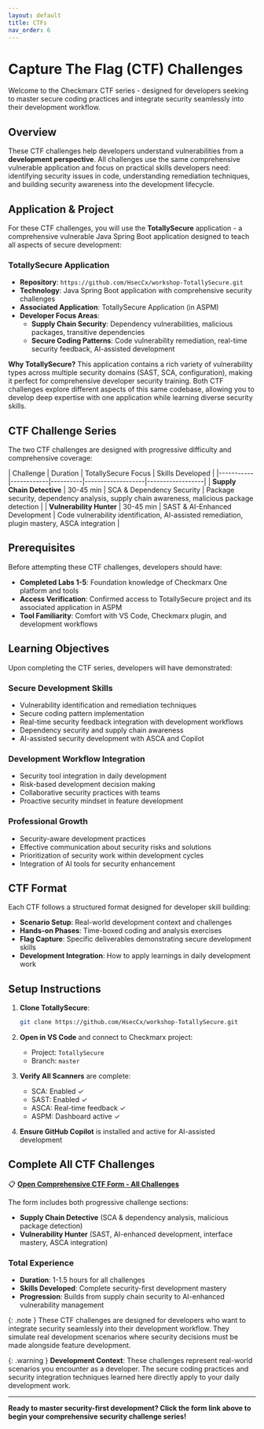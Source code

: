 ```yaml
---
layout: default
title: CTFs
nav_order: 6
---
```


# Capture The Flag (CTF) Challenges

Welcome to the Checkmarx CTF series - designed for developers seeking to master secure coding practices and integrate security seamlessly into their development workflow.

## Overview

These CTF challenges help developers understand vulnerabilities from a __development perspective__. All challenges use the same comprehensive vulnerable application and focus on practical skills developers need: identifying security issues in code, understanding remediation techniques, and building security awareness into the development lifecycle.

## Application & Project

For these CTF challenges, you will use the __TotallySecure__ application - a comprehensive vulnerable Java Spring Boot application designed to teach all aspects of secure development:

### __TotallySecure Application__
- __Repository__: `https://github.com/HsecCx/workshop-TotallySecure.git` 
- __Technology__: Java Spring Boot application with comprehensive security challenges
- __Associated Application__: TotallySecure Application (in ASPM)
- __Developer Focus Areas__:
  - __Supply Chain Security__: Dependency vulnerabilities, malicious packages, transitive dependencies
  - __Secure Coding Patterns__: Code vulnerability remediation, real-time security feedback, AI-assisted development

__Why TotallySecure?__ This application contains a rich variety of vulnerability types across multiple security domains (SAST, SCA, configuration), making it perfect for comprehensive developer security training. Both CTF challenges explore different aspects of this same codebase, allowing you to develop deep expertise with one application while learning diverse security skills.

## CTF Challenge Series

The two CTF challenges are designed with progressive difficulty and comprehensive coverage:

| Challenge | Duration | TotallySecure Focus | Skills Developed |
|-----------|------------|----------|-------------------|------------------|
| __Supply Chain Detective__  | 30-45 min | SCA & Dependency Security | Package security, dependency analysis, supply chain awareness, malicious package detection |
| __Vulnerability Hunter__  | 30-45 min | SAST & AI-Enhanced Development | Code vulnerability identification, AI-assisted remediation, plugin mastery, ASCA integration |

## Prerequisites

Before attempting these CTF challenges, developers should have:

- __Completed Labs 1-5__: Foundation knowledge of Checkmarx One platform and tools
- __Access Verification__: Confirmed access to TotallySecure project and its associated application in ASPM
- __Tool Familiarity__: Comfort with VS Code, Checkmarx plugin, and development workflows

## Learning Objectives

Upon completing the CTF series, developers will have demonstrated:

### __Secure Development Skills__
- Vulnerability identification and remediation techniques
- Secure coding pattern implementation
- Real-time security feedback integration with development workflows
- Dependency security and supply chain awareness
- AI-assisted security development with ASCA and Copilot

### __Development Workflow Integration__
- Security tool integration in daily development
- Risk-based development decision making
- Collaborative security practices with teams
- Proactive security mindset in feature development

### __Professional Growth__
- Security-aware development practices
- Effective communication about security risks and solutions
- Prioritization of security work within development cycles
- Integration of AI tools for security enhancement

## CTF Format

Each CTF follows a structured format designed for developer skill building:

- __Scenario Setup__: Real-world development context and challenges
- __Hands-on Phases__: Time-boxed coding and analysis exercises
- __Flag Capture__: Specific deliverables demonstrating secure development skills
- __Development Integration__: How to apply learnings in daily development work

## Setup Instructions

1. __Clone TotallySecure__:
   ```bash
   git clone https://github.com/HsecCx/workshop-TotallySecure.git
   ```

2. __Open in VS Code__ and connect to Checkmarx project:
   - Project: `TotallySecure`
   - Branch: `master`

3. __Verify All Scanners__ are complete:
   - SCA: Enabled ✓
   - SAST: Enabled ✓  
   - ASCA: Real-time feedback ✓
   - ASPM: Dashboard active ✓

4. __Ensure GitHub Copilot__ is installed and active for AI-assisted development

## Complete All CTF Challenges

📋 __[Open Comprehensive CTF Form - All Challenges](https://forms.office.com/r/t1vtEj7BEQ)__

The form includes both progressive challenge sections:
- __Supply Chain Detective__ (SCA & dependency analysis, malicious package detection)
- __Vulnerability Hunter__ (SAST, AI-enhanced development, interface mastery, ASCA integration)

### __Total Experience__
- __Duration__: 1-1.5 hours for all challenges
- __Skills Developed__: Complete security-first development mastery
- __Progression__: Builds from supply chain security to AI-enhanced vulnerability management

{: .note }
These CTF challenges are designed for developers who want to integrate security seamlessly into their development workflow. They simulate real development scenarios where security decisions must be made alongside feature development.

{: .warning }
__Development Context__: These challenges represent real-world scenarios you encounter as a developer. The secure coding practices and security integration techniques learned here directly apply to your daily development work.

---

__Ready to master security-first development? Click the form link above to begin your comprehensive security challenge series!__